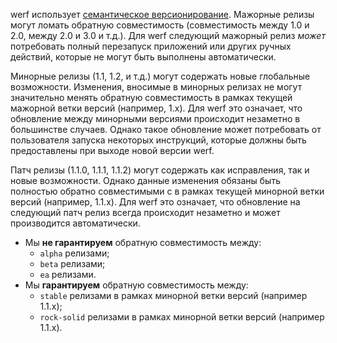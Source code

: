 werf использует [семантическое версионирование](https://semver.org). Мажорные релизы могут ломать обратную совместимость (совместимость между 1.0 и 2.0, между 2.0 и 3.0 и т.д.). Для werf следующий мажорный релиз _может_ потребовать полный перезапуск приложений или других ручных действий, которые не могут быть выполнены автоматически.

Минорные релизы (1.1, 1.2, и т.д.) могут содержать новые глобальные возможности. Изменения, вносимые в минорных релизах не могут значительно менять обратную совместимость в рамках текущей мажорной ветки версий (например, 1.x). Для werf это означает, что обновление между минорными версиями происходит незаметно в большинстве случаев. Однако такое обновление может потребовать от пользователя запуска некоторых инструкций, которые должны быть предоставлены при выходе новой версии werf.

Патч релизы (1.1.0, 1.1.1, 1.1.2) могут содержать как исправления, так и новые возможности. Однако данные изменения обязаны быть полностью обратно совместимыми с в рамках текущей минорной ветки версий (например, 1.1.х). Для werf это означает, что обновление на следующий патч релиз всегда происходит незаметно и может производится автоматически.

 - Мы **не гарантируем** обратную совместимость между:
    - `alpha` релизами;
    - `beta` релизами;
    - `ea` релизами.
 - Мы **гарантируем** обратную совместимость между:
    - `stable` релизами в рамках минорной ветки версий (например 1.1.x);
    - `rock-solid` релизами в рамках минорной ветки версий (например 1.1.x).

